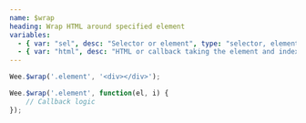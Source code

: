 ```yaml
---
name: $wrap
heading: Wrap HTML around specified element
variables:
  - { var: "sel", desc: "Selector or element", type: "selector, element", req: true }
  - { var: "html", desc: "HTML or callback taking the element and index", type: "string, callback", req: true }
---
```


```javascript
Wee.$wrap('.element', '<div></div>');
```

```javascript
Wee.$wrap('.element', function(el, i) {
    // Callback logic
});
```
